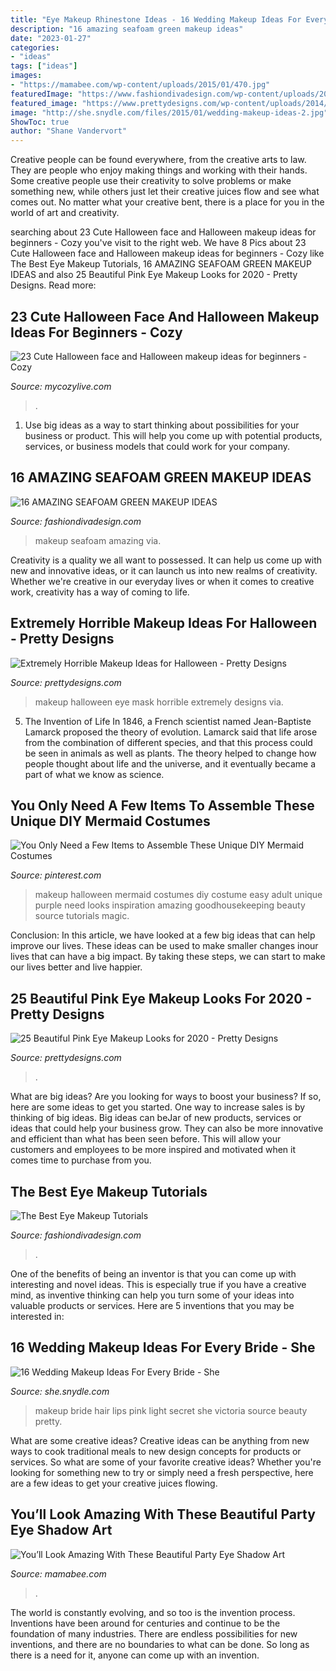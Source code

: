 ```yaml
---
title: "Eye Makeup Rhinestone Ideas - 16 Wedding Makeup Ideas For Every Bride"
description: "16 amazing seafoam green makeup ideas"
date: "2023-01-27"
categories:
- "ideas"
tags: ["ideas"]
images:
- "https://mamabee.com/wp-content/uploads/2015/01/470.jpg"
featuredImage: "https://www.fashiondivadesign.com/wp-content/uploads/2013/09/Best-Eye-Makeup-Tutorials-2-496x960.jpg"
featured_image: "https://www.prettydesigns.com/wp-content/uploads/2014/07/Pink-Eye-Makeup.jpg"
image: "http://she.snydle.com/files/2015/01/wedding-makeup-ideas-2.jpg"
ShowToc: true
author: "Shane Vandervort"
---
```



Creative people can be found everywhere, from the creative arts to law. They are people who enjoy making things and working with their hands. Some creative people use their creativity to solve problems or make something new, while others just let their creative juices flow and see what comes out. No matter what your creative bent, there is a place for you in the world of art and creativity.

	

		
searching about 23 Cute Halloween face and Halloween makeup ideas for beginners - Cozy you've visit to the right web. We have 8 Pics about 23 Cute Halloween face and Halloween makeup ideas for beginners - Cozy like The Best Eye Makeup Tutorials, 16 AMAZING SEAFOAM GREEN MAKEUP IDEAS and also 25 Beautiful Pink Eye Makeup Looks for 2020 - Pretty Designs. Read more:
		
    
## 23 Cute Halloween Face And Halloween Makeup Ideas For Beginners - Cozy

<img loading=lazy src="https://mycozylive.com/wp-content/uploads/2020/10/20-8.jpg" onerror="this.onerror=null;this.src='https://tse1.mm.bing.net/th?id=OIP.LNYaOYR-ZwbMSeH7emc2dgHaJ4&amp;pid=15.1';" alt="23 Cute Halloween face and Halloween makeup ideas for beginners - Cozy">

_Source: mycozylive.com_

>. 

	

1. Use big ideas as a way to start thinking about possibilities for your business or product. This will help you come up with potential products, services, or business models that could work for your company. 

    
## 16 AMAZING SEAFOAM GREEN MAKEUP IDEAS

<img loading=lazy src="http://www.fashiondivadesign.com/wp-content/uploads/2015/03/devanir-190-543x960.jpg" onerror="this.onerror=null;this.src='https://tse2.mm.bing.net/th?id=OIP.M5uKhsck_9tuj_63wWG_twHaNG&amp;pid=15.1';" alt="16 AMAZING SEAFOAM GREEN MAKEUP IDEAS">

_Source: fashiondivadesign.com_

>makeup seafoam amazing via. 

	

Creativity is a quality we all want to possessed. It can help us come up with new and innovative ideas, or it can launch us into new realms of creativity. Whether we're creative in our everyday lives or when it comes to creative work, creativity has a way of coming to life.

    
## Extremely Horrible Makeup Ideas For Halloween - Pretty Designs

<img loading=lazy src="http://www.prettydesigns.com/wp-content/uploads/2014/10/Eye-Mask-Makeup-Look-for-Halloween.jpg" onerror="this.onerror=null;this.src='https://tse2.mm.bing.net/th?id=OIP.-NUewCe2T-PCeccxvaynDgHaLH&amp;pid=15.1';" alt="Extremely Horrible Makeup Ideas for Halloween - Pretty Designs">

_Source: prettydesigns.com_

>makeup halloween eye mask horrible extremely designs via. 

	

5. The Invention of Life
In 1846, a French scientist named Jean-Baptiste Lamarck proposed the theory of evolution. Lamarck said that life arose from the combination of different species, and that this process could be seen in animals as well as plants. The theory helped to change how people thought about life and the universe, and it eventually became a part of what we know as science.

    
## You Only Need A Few Items To Assemble These Unique DIY Mermaid Costumes

<img loading=lazy src="https://i.pinimg.com/736x/04/f0/55/04f055bccc21bf3087b79148d132bf76.jpg" onerror="this.onerror=null;this.src='https://tse2.mm.bing.net/th?id=OIP.sFLcEpn3i84_hO3czEGePAHaLG&amp;pid=15.1';" alt="You Only Need a Few Items to Assemble These Unique DIY Mermaid Costumes">

_Source: pinterest.com_

>makeup halloween mermaid costumes diy costume easy adult unique purple need looks inspiration amazing goodhousekeeping beauty source tutorials magic. 

	

Conclusion:
In this article, we have looked at a few big ideas that can help improve our lives. These ideas can be used to make smaller changes inour lives that can have a big impact. By taking these steps, we can start to make our lives better and live happier.

    
## 25 Beautiful Pink Eye Makeup Looks For 2020 - Pretty Designs

<img loading=lazy src="https://www.prettydesigns.com/wp-content/uploads/2014/07/Pink-Eye-Makeup.jpg" onerror="this.onerror=null;this.src='https://tse1.mm.bing.net/th?id=OIP.m54-kK-hEGMeWWeb_JZ2UQAAAA&amp;pid=15.1';" alt="25 Beautiful Pink Eye Makeup Looks for 2020 - Pretty Designs">

_Source: prettydesigns.com_

>. 

	

What are big ideas?
Are you looking for ways to boost your business? If so, here are some ideas to get you started. 
One way to increase sales is by thinking of big ideas. Big ideas can beJar of new products, services or ideas that could help your business grow. They can also be more innovative and efficient than what has been seen before. This will allow your customers and employees to be more inspired and motivated when it comes time to purchase from you.

    
## The Best Eye Makeup Tutorials

<img loading=lazy src="https://www.fashiondivadesign.com/wp-content/uploads/2013/09/Best-Eye-Makeup-Tutorials-2-496x960.jpg" onerror="this.onerror=null;this.src='https://tse1.mm.bing.net/th?id=OIP.IQgTSdMbeIdVIV2QChx8CAHaOV&amp;pid=15.1';" alt="The Best Eye Makeup Tutorials">

_Source: fashiondivadesign.com_

>. 

	

One of the benefits of being an inventor is that you can come up with interesting and novel ideas. This is especially true if you have a creative mind, as inventive thinking can help you turn some of your ideas into valuable products or services. Here are 5 inventions that you may be interested in: 

    
## 16 Wedding Makeup Ideas For Every Bride - She

<img loading=lazy src="http://she.snydle.com/files/2015/01/wedding-makeup-ideas-2.jpg" onerror="this.onerror=null;this.src='https://tse2.mm.bing.net/th?id=OIP.mDDZ8Ph1KE1VtFl6jGZrEQHaLN&amp;pid=15.1';" alt="16 Wedding Makeup Ideas For Every Bride - She">

_Source: she.snydle.com_

>makeup bride hair lips pink light secret she victoria source beauty pretty. 

	

What are some creative ideas?
Creative ideas can be anything from new ways to cook traditional meals to new design concepts for products or services. So what are some of your favorite creative ideas? Whether you're looking for something new to try or simply need a fresh perspective, here are a few ideas to get your creative juices flowing.

    
## You’ll Look Amazing With These Beautiful Party Eye Shadow Art

<img loading=lazy src="https://mamabee.com/wp-content/uploads/2015/01/470.jpg" onerror="this.onerror=null;this.src='https://tse1.mm.bing.net/th?id=OIP.TBHGVVWAw1AvJHD3ZfZ0QgHaHW&amp;pid=15.1';" alt="You’ll Look Amazing With These Beautiful Party Eye Shadow Art">

_Source: mamabee.com_

>. 

	

The world is constantly evolving, and so too is the invention process. Inventions have been around for centuries and continue to be the foundation of many industries. There are endless possibilities for new inventions, and there are no boundaries to what can be done. So long as there is a need for it, anyone can come up with an invention.

